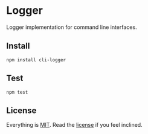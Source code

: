 # Logger

Logger implementation for command line interfaces.

## Install

```
npm install cli-logger
```

## Test

```
npm test
```

## License

Everything is [MIT](http://en.wikipedia.org/wiki/MIT_License). Read the [license](/LICENSE) if you feel inclined.

